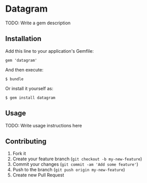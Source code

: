# Datagram

TODO: Write a gem description

## Installation

Add this line to your application's Gemfile:

    gem 'datagram'

And then execute:

    $ bundle

Or install it yourself as:

    $ gem install datagram

## Usage

TODO: Write usage instructions here

## Contributing

1. Fork it
2. Create your feature branch (`git checkout -b my-new-feature`)
3. Commit your changes (`git commit -am 'Add some feature'`)
4. Push to the branch (`git push origin my-new-feature`)
5. Create new Pull Request
